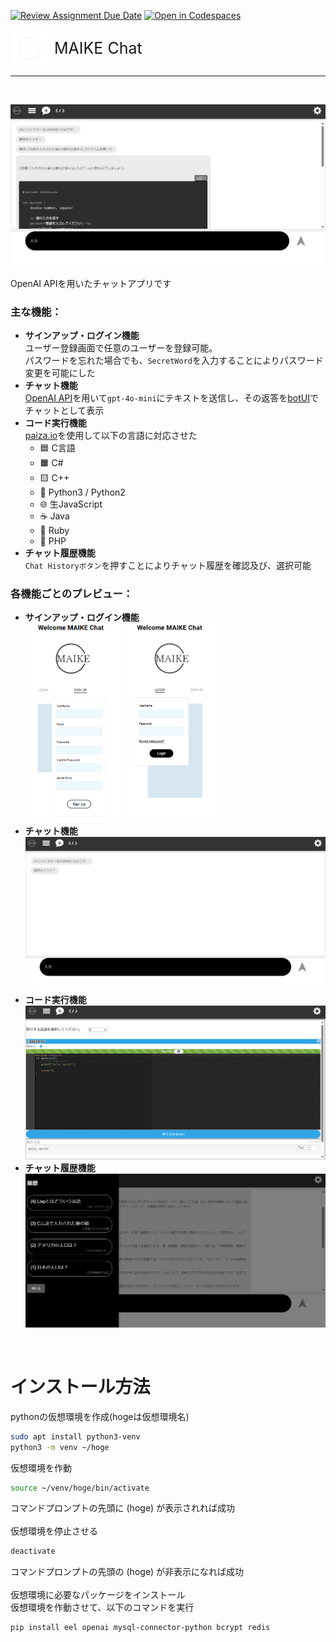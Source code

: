 [![Review Assignment Due Date](https://classroom.github.com/assets/deadline-readme-button-22041afd0340ce965d47ae6ef1cefeee28c7c493a6346c4f15d667ab976d596c.svg)](https://classroom.github.com/a/Fw6BNX-f)
[![Open in Codespaces](https://classroom.github.com/assets/launch-codespace-2972f46106e565e64193e422d61a12cf1da4916b45550586e14ef0a7c637dd04.svg)](https://classroom.github.com/open-in-codespaces?assignment_repo_id=17388676)

<div style="display: flex; align-items: center;">
  <img src="web/image/readme/logo.png" alt="ロゴ" width="60px">
  <span style="margin-left: 10px; font-size: 25px">MAIKE Chat</span>
</div>
<hr>
<br>


![Logo](web/image/readme/sample.png)

OpenAI APIを用いたチャットアプリです

### 主な機能：
- **サインアップ・ログイン機能**    
  ユーザー登録画面で任意のユーザーを登録可能。    
  パスワードを忘れた場合でも、`SecretWord`を入力することによりパスワード変更を可能にした
- **チャット機能**    
  [OpenAI API](https://openai.com/index/openai-api/)を用いて`gpt-4o-mini`にテキストを送信し、その返答を[botUI](https://botui.org/)でチャットとして表示
- **コード実行機能**    
  [paiza.io](https://paiza.io/ja)を使用して以下の言語に対応させた    
  - 🟦 C言語  
  - 🟧 C#  
  - 🟨 C++  
  - 🐍 Python3 / Python2  
  - 🌐 生JavaScript  
  - ☕ Java  
  - 💎 Ruby  
  - 🐘 PHP
- **チャット履歴機能**    
    `Chat Historyボタン`を押すことによりチャット履歴を確認及び、選択可能

### 各機能ごとのプレビュー：
- **サインアップ・ログイン機能**    
  <img src="web/image/readme/signup.png" alt="サインアップ画面" width="150px">
  <img src="web/image/readme/login.png" alt="ログイン画面" width="153.5px">
- **チャット機能**    
  <img src="web/image/readme/chat.png" alt="チャット画面">
- **コード実行機能**    
  <img src="web/image/readme/webEditor.png" alt="コード実行画面">
- **チャット履歴機能**    
  <img src="web/image/readme/chatHistory.png" alt="チャット履歴画面">    

<br>

# インストール方法
pythonの仮想環境を作成(hogeは仮想環境名)
```bash
sudo apt install python3-venv
python3 -m venv ~/hoge
```

仮想環境を作動
```bash
source ~/venv/hoge/bin/activate
```

コマンドプロンプトの先頭に (hoge) が表示されれば成功<br>
<br>
仮想環境を停止させる
```bash
deactivate
```
コマンドプロンプトの先頭の (hoge) が非表示になれば成功<br>
<br>
仮想環境に必要なパッケージをインストール<br>
仮想環境を作動させて、以下のコマンドを実行
```bash
pip install eel openai mysql-connector-python bcrypt redis
```
